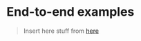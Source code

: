 # End-to-end examples

> Insert here stuff from
> [here](https://github.com/JuliaAI/DataScienceTutorials.jl/blob/master/index.md#end-to-end-examples-with-mlj)
